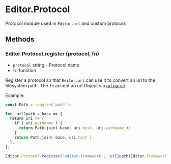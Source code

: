 # Editor.Protocol

Protocol module used in `Editor.url` and custom protocol.

## Methods

### Editor.Protocol.register (protocol, fn)

  - `protocol` string - Protocol name
  - `fn` function

Register a protocol so that `Editor.url` can use it to convert an url to the filesystem path.
The `fn` accept an url Object via [url.parse](https://nodejs.org/api/url.html#url_url_parse_urlstring_parsequerystring_slashesdenotehost).

Example:

```js
const Path = require('path');

let _url2path = base => {
  return uri => {
    if ( uri.pathname ) {
      return Path.join( base, uri.host, uri.pathname );
    }
    return Path.join( base, uri.host );
  };
};

Editor.Protocol.register('editor-framework', _url2path(Editor.frameworkPath));
```
